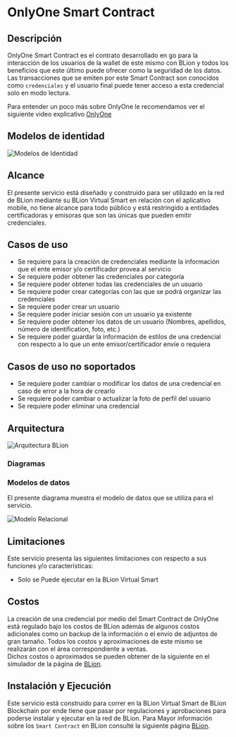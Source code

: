 # OnlyOne Smart Contract

## Descripción
OnlyOne Smart Contract es el contrato desarrollado en go para la interacción de los usuarios de la wallet de este mismo con BLion y
todos los beneficios que este último puede ofrecer como la seguridad de los datos. Las transacciones que se emiten por este Smart Contract
son conocidos como `credenciales` y el usuario final puede tener acceso a esta credencial solo en modo lectura.

Para entender un poco más sobre OnlyOne le recomendamos ver el siguiente video explicativo [OnlyOne](https://www.youtube.com/watch?v=qosQwcuYLwM)


## Modelos de identidad

![Modelos de Identidad](https://www.bjungle.net/assets/img/banners/banner-modelos-identidad.jpeg)

## Alcance

El presente servicio está diseñado y construido para ser utilizado en la red de BLion mediante su BLion Virtual Smart en relación con el 
aplicativo mobile, no tiene alcance para todo público y está restringido a entidades certificadoras y emisoras que son las únicas que pueden
emitir credenciales.

## Casos de uso

* Se requiere para la creación de credenciales mediante la información que el ente emisor y/o certificador provea al servicio
* Se requiere poder obtener las credenciales por categoría
* Se requiere poder obtener todas las credenciales de un usuario
* Se requiere poder crear categorías con las que se podrá organizar las credenciales
* Se requiere poder crear un usuario
* Se requiere poder iniciar sesión con un usuario ya existente
* Se requiere poder obtener los datos de un usuario (Nombres, apellidos, número de identification, foto, etc.)
* Se requiere poder guardar la información de estilos de una credencial con respecto a lo que un ente emisor/certificador envíe o requiera

## Casos de uso no soportados

* Se requiere poder cambiar o modificar los datos de una credencial en caso de error a la hora de crearlo
* Se requiere poder cambiar o actualizar la foto de perfil del usuario
* Se requiere poder eliminar una credencial

## Arquitectura

![Arquitectura BLion](https://lh3.googleusercontent.com/fife/AAWUweWqgKXdZdpzQmQ5aKjeDtD9I6gNNmItwG8SqAs_94SIIo40f7ndPup6YL92THAMLBgW4riBpxwGhAJdy6ajILyOqE-bPO-mtArb-TC_g0esL-0dk3GWB5uZCc3cJWh3G8RbnKo2uNxpVpVrxOGvRBCDjPU33rEAfJdEA2DFWTTpI_45-UtYsKaQf40HlaqWRtrFf_7147PVtJqZtveY1w3JRmtE8kAqX751RWtMfRVYRgeox9meIzr6PghGJ2N4vIW8fU-azuHVlpQqe_OM6rBWfCPlFFd_254AbPlLeNL7r-IW1wZPxjcAf6gT9Pe0jcK9Vu2-4p2PSsBTKBBdxlSLJBkQqiVRqzEy8zEilIcMpNrL42LspBUPH4CrZhKP11BuNHdDUFQRWMgRBuVPsOdWfVF--IV8S6cKnDt7DIo_PvI5S5XHwD9bbFzq8Nu4eavCPeQHrWqcKjqPVW9311r5Bju-5USBM2MgGM-ebooxz0S-Aysrnt1v7_WkAdu1y3jMkDtofLTxeEaXC-__DW1K2xYVGhscdEA-jXM8aEI-29sk8diJY5IntNUFw6aHHeOPUAm3zRclKx6FQjgpRPjUyNzgaeiIzwZu1vo1383CZkCI772kWECMUeAE1R430ZvsMBfgfHTtx5LaO5P2fqFImVjKi5DHSeh-rJCqL7EcIjChu3MwZ305EcSy7gZhIdSWcH1NtgeofeaMhxCa5cZ_PzdKGthoh-GpqeDeSlKKNzXHouZ2SBwCQHNpP-QlUSJKdtZkjjc6eDmUL7DInGfWRiiRyELYX_8B486KJJtPtVv-pIX_lu6-Fo0RAeIYqOcAQwTVz8XnmOQpJzBwQNOnjCNQRMsCvLLVa7B2BDqa8jAdS38fWpDlGwaHTyZuIl13dVMMbohaY6ivYEOHUO_yvIffh5NTD3BBG3lBGImjwywuGNCjS2W95GJJret4zCBjKCfp-hzEeVkJACNg7Kbsijdw8saoRH4uQ6GPifB9zjSfGuP8frV-SH1wmLosLB7wW5JtUM9L61scgYS2zlhUbKoxgac5ngpvqnfl3DstbevwMpJBBsQsVlgB3jqc_gngN-ub9COrJZDcPFG9zUXfYURk7N2dQB74i-m4BzeCF7PUTuh__3ViANK0HiL3cUZbHMpnLJfDLXH9ZbJiexCHPzyopW9aKdUl61n6wZwiQVuDf3S8vWlOlKi5_EsjO0PoVV9rITNcvXSch9ivOIYr9l5dwloucdOjLElWphWnu8DqBE7yLnU7nkaPC5bfvhwyjRXYMt75j42I37r6gFisUCrmtobbOodeeEikbEQr=w977-h937)

### Diagramas

### Modelos de datos
El presente diagrama muestra el modelo de datos que se utiliza para el servicio.

![Modelo Relacional](https://lh3.googleusercontent.com/fife/AAWUweUzIfkWY7dyA5jX-enrKmZmKuJewwNMqyq5vdfQsSqCpBcUUV5O4YJUJVKcED6VmGWoRuRFW5lDjKWIdYZ5MWOTZ4J7mKSNiMIsNAvJTCzzXgyXqZ6HssrO8XNYjFUP493sNEQUf9WaOtwXkLxpBYRtSoauGDZcoFQla6b_wCxMP33ndI_UNwQ89BrzHqcFeSfWalse3ZJheSW8-ubsj5QYoeaNJKrDyk6JuJWGUFS4ako6pi-TayEWu7qsXCnxJ_iA9N512iUUVAfrwKiOSn_yNLMAwnG2gIBmYQg-KSqrH0cVPtiQd0rtn5Z5rYWICeV-L9qjeMh0qhimfTqtbOTxEod6PvoGc5K5jBlEmQoYKE1EaNnfUzYN4DQMDWT9iH4k74etM6Fd18jUE4s86gUPOH2iwefozjJmTKjUQ8OoWBQreFW0kTHBoIXEcx7GzbFtDp5o0E2dHQYQ77r-WXYB2mvuBKlBWD5WZ8a6jkUGhHGx_3cWyEQWCEm5XH5zXGoaGdWeMIb6dwIbjGR4tN_niuEOy2pXSzXmWof0nDBiQMQuGvu5D3pIVg9uKwusfRP20fTulVxDs8GSs9bGrmVPFMyqrta5xrFFfbhCmOpkfrASBXq49TeqJ75UjfWt4kPCFPU9MG3xklstTnsI69eLwpfwj8I7La5bfNDMVCVGIMjU8v0lgqm7W29ZpB7iXlT5Suatp8w9RD2lA6XsGvlecrwEiEgSeMbf4p-M1STIEBz-ynojP5Sy-13bWRSoKvZBCA1UN5SSEuUp_4We-GopatXD69qjfmx3Ws9YBHjgF9bDGYaeGjfUE-59BKzxh_Tg0oPIds9gQ2St8jQxTg9ctBEaWlW0CdKafmn2veFM34voN3tJCKdmGx0JHbsgopRDD96CnpHl44rkgWIqUnIVG7HkW3OXzapJr5vkAK2yDP1w01JcAG5GJy8B5ay04OvJcspLlG_TexLMWa5qZjPXRNRzt93yXuE3RpRvubMFvZWamvIS2RJy55k3OszZsJPXnYzoilX5AkFSRzalDoC3sK6LDr0yecZOL3x_7aaObp3ozcEZ0mYtCwjnjluoc02sXICu3FlFIlDPlk9itzhop6gT9jwM2DmS0nHxiXRjR9ZZPDerRTGa_9fN3IqBMVict5NqmjUm-l7OSZ5Mo-JFgXk81_tiJAM3TMrmRJ_TTgVDTcmpmm1tqExXcsUf7SHTpcCscrr6dR1uo2wWbJ-Wq1560mXXpDpmz-F4ivz8vxaoP8b7N60cLQB_cvjhWNfO1622OLVgC3CI59OU9mURxhBCLdzGkouk-UmCJRol=w1920-h954)

## Limitaciones

Este servicio presenta las siguientes limitaciones con respecto a sus funciones y/o características:

* Solo se Puede ejecutar en la BLion Virtual Smart

## Costos

La creación de una credencial por medio del Smart Contract de OnlyOne está regulado bajo los costos de BLion además de algunos costos adicionales como un backup de la información
o el envío de adjuntos de gran tamaño. Todos los costos y aproximaciones de este mismo se realizarán con el área correspondiente a ventas.  
Dichos costos o aproximados se pueden obtener de la siguiente en el simulador de la página de [BLion](https://www.bjungle.net).

## Instalación y Ejecución
Este servicio está construido para correr en la BLion Virtual Smart de BLion Blockchain por ende tiene que pasar por regulaciones y aprobaciones para poderse instalar y ejecutar 
en la red de BLion. Para Mayor información sobre los `Smart Contract` en BLion consulté la siguiente página [BLion](https://www.bjungle.net).



